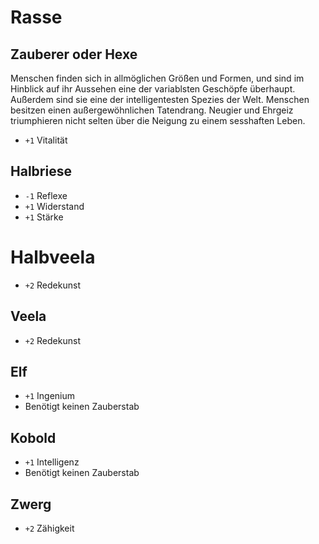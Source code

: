 # Rasse

## Zauberer oder Hexe

Menschen finden sich in allmöglichen Größen und Formen, und sind im Hinblick auf ihr Aussehen eine der variablsten Geschöpfe überhaupt. Außerdem sind sie eine der intelligentesten Spezies der Welt. Menschen besitzen einen außergewöhnlichen Tatendrang. Neugier und Ehrgeiz triumphieren nicht selten über die Neigung zu einem sesshaften Leben.

  * `+1` Vitalität


## Halbriese
  * `-1` Reflexe
  * `+1` Widerstand
  * `+1` Stärke


# Halbveela
  * `+2` Redekunst


## Veela
  * `+2` Redekunst


## Elf
  * `+1` Ingenium
  * Benötigt keinen Zauberstab


## Kobold
  * `+1` Intelligenz
  * Benötigt keinen Zauberstab


## Zwerg
  * `+2` Zähigkeit